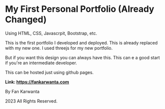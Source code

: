 # My First Personal Portfolio (Already Changed)

Using HTML, CSS, Javascrpit, Bootstrap, etc.

This is the first portfolio I developed and deployed.
This is already replaced with my new one.
I used threejs for my new portfolio.

But if you want this design you can always have this.
This can e a good start if you're an intermediate developer.

This can be hosted just using github pages.

**Link: https://fankarwanta.com**

By Fan Karwanta

2023 All Rights Reserved.

